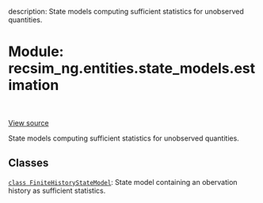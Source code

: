 description: State models computing sufficient statistics for unobserved
quantities.

<div itemscope itemtype="http://developers.google.com/ReferenceObject">
<meta itemprop="name" content="recsim_ng.entities.state_models.estimation" />
<meta itemprop="path" content="Stable" />
</div>

# Module: recsim_ng.entities.state_models.estimation

<!-- Insert buttons and diff -->

<table class="tfo-notebook-buttons tfo-api nocontent" align="left">

</table>

<a target="_blank" href="https://github.com/google-research/recsim_ng/tree/master/recsim_ng/entities/state_models/estimation.py">View
source</a>

State models computing sufficient statistics for unobserved quantities.

## Classes

[`class FiniteHistoryStateModel`](../../../recsim_ng/entities/state_models/estimation/FiniteHistoryStateModel.md):
State model containing an obervation history as sufficient statistics.
